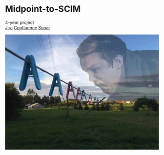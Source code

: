 # Midpoint-to-SCIM

4-year project  
[Jira](https://midpointscim.atlassian.net/jira/software/projects/MID/boards/1)
[Confluence](https://midpointscim.atlassian.net/wiki/spaces/BZ/overview)
[Sonar](https://sonarcloud.io/project/overview?id=tmp-production_Midpoint-to-SCIM)

![haha](./pics/a.jpg)